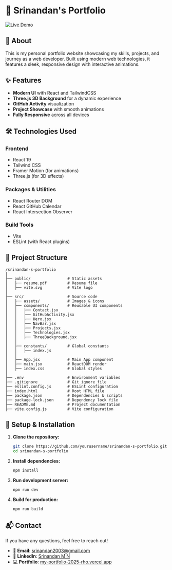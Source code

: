 # 🌟 Srinandan's Portfolio

[![Live Demo](https://img.shields.io/badge/demo-online-brightgreen.svg)](https://my-portfolio-2025-rho.vercel.app/)

## 📌 About

This is my personal portfolio website showcasing my skills, projects, and journey as a web developer. Built using modern web technologies, it features a sleek, responsive design with interactive animations.

## ✨ Features

- **Modern UI** with React and TailwindCSS
- **Three.js 3D Background** for a dynamic experience
- **GitHub Activity** visualization
- **Project Showcase** with smooth animations
- **Fully Responsive** across all devices

## 🛠️ Technologies Used

### Frontend
- React 19
- Tailwind CSS
- Framer Motion (for animations)
- Three.js (for 3D effects)

### Packages & Utilities
- React Router DOM
- React GitHub Calendar
- React Intersection Observer

### Build Tools
- Vite
- ESLint (with React plugins)

## 📂 Project Structure

```
/srinandan-s-portfolio
│
├── public/                # Static assets
│   ├── resume.pdf         # Resume file
│   ├── vite.svg           # Vite logo
│
├── src/                   # Source code
│   ├── assets/            # Images & icons
│   ├── components/        # Reusable UI components
│   │   ├── Contact.jsx
│   │   ├── GitHubActivity.jsx
│   │   ├── Hero.jsx
│   │   ├── NavBar.jsx
│   │   ├── Projects.jsx
│   │   ├── Technologies.jsx
│   │   ├── ThreeBackground.jsx
│   │
│   ├── constants/         # Global constants
│   │   ├── index.js
│   │
│   ├── App.jsx            # Main App component
│   ├── main.jsx           # ReactDOM render
│   ├── index.css          # Global styles
│
├── .env                   # Environment variables
├── .gitignore             # Git ignore file
├── eslint.config.js       # ESLint configuration
├── index.html             # Root HTML file
├── package.json           # Dependencies & scripts
├── package-lock.json      # Dependency lock file
├── README.md              # Project documentation
├── vite.config.js         # Vite configuration
```

## 🚀 Setup & Installation

1. **Clone the repository:**
   ```sh
   git clone https://github.com/yourusername/srinandan-s-portfolio.git
   cd srinandan-s-portfolio
   ```

2. **Install dependencies:**
   ```sh
   npm install
   ```

3. **Run development server:**
   ```sh
   npm run dev
   ```

4. **Build for production:**
   ```sh
   npm run build
   ```

## 📬 Contact

If you have any questions, feel free to reach out!

- 📧 **Email**: [srinandan2003@gmail.com](mailto:srinandan2003@gmail.com)
- 📱 **LinkedIn**: [Srinandan M N](https://www.linkedin.com/in/srinandan-m-n-b55bab321)
- 💻 **Portfolio**: [my-portfolio-2025-rho.vercel.app](https://my-portfolio-2025-rho.vercel.app/)
